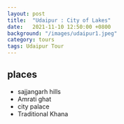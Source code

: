 ```yaml
---
layout: post
title:  "Udaipur : City of Lakes"
date:   2021-11-10 12:50:00 +0800
background: "/images/udaipur1.jpeg"
category: tours
tags: Udaipur Tour
---
```



## places 
- sajjangarh hills
- Amrati ghat
- city palace
- Traditional Khana